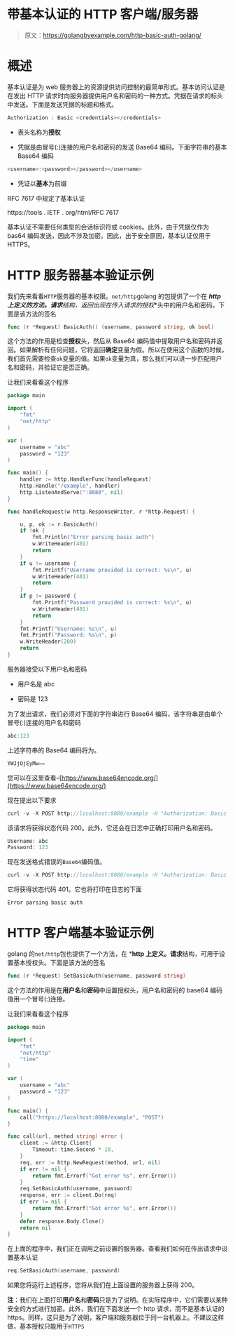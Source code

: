 # 带基本认证的 HTTP 客户端/服务器

> 原文：<https://golangbyexample.com/http-basic-auth-golang/>

# **概述**

基本认证是为 web 服务器上的资源提供访问控制的最简单形式。基本访问认证是在发出 HTTP 请求时向服务器提供用户名和密码的一种方式。凭据在请求的标头中发送。下面是发送凭据的标题和格式。

```go
Authorization : Basic <credentials></credentials>
```

*   表头名称为**授权**

*   凭据是由冒号(:)连接的用户名和密码的发送 Base64 编码。下面字符串的基本 Base64 编码

```go
<username>:<password></password></username>
```

*   凭证以**基本**为前缀

RFC 7617 中规定了基本认证

https://tools . IETF . org/html/RFC 7617

基本认证不需要任何类型的会话标识符或 cookies。此外，由于凭据仅作为 bas64 编码发送，因此不涉及加密。因此，出于安全原因，基本认证仅用于 HTTPS。

# **HTTP 服务器基本验证示例**

我们先来看看`HTTP`服务器的基本权限。`net/http`golang 的包提供了一个在 ***http 上定义的方法。请求**结构，返回出现在传入请求的**授权**头中的用户名和密码。下面是该方法的签名

```go
func (r *Request) BasicAuth() (username, password string, ok bool)
```

这个方法的作用是检查**授权**头，然后从 Base64 编码值中提取用户名和密码并返回。如果解析有任何问题，它将返回**确定**变量为假。所以在使用这个函数的时候，我们首先需要检查`ok`变量的值。如果`ok`变量为真，那么我们可以进一步匹配用户名和密码，并验证它是否正确。

让我们来看看这个程序

```go
package main

import (
	"fmt"
	"net/http"
)

var (
	username = "abc"
	password = "123"
)

func main() {
	handler := http.HandlerFunc(handleRequest)
	http.Handle("/example", handler)
	http.ListenAndServe(":8080", nil)
}

func handleRequest(w http.ResponseWriter, r *http.Request) {

	u, p, ok := r.BasicAuth()
	if !ok {
		fmt.Println("Error parsing basic auth")
		w.WriteHeader(401)
		return
	}
	if u != username {
		fmt.Printf("Username provided is correct: %s\n", u)
		w.WriteHeader(401)
		return
	}
	if p != password {
		fmt.Printf("Password provided is correct: %s\n", u)
		w.WriteHeader(401)
		return
	}
	fmt.Printf("Username: %s\n", u)
	fmt.Printf("Password: %s\n", p)
	w.WriteHeader(200)
	return
}
```

服务器接受以下用户名和密码

*   用户名是 abc

*   密码是 123

为了发出请求，我们必须对下面的字符串进行 Base64 编码，该字符串是由单个冒号(:)连接的用户名和密码

```go
abc:123
```

上述字符串的 Base64 编码将为。

```go
YWJjOjEyMw==
```

您可以在这里查看–[https://www.base64encode.org/](https://www.base64encode.org/)

现在提出以下要求

```go
curl -v -X POST http://localhost:8080/example -H "Authorization: Basic YWJjOjEyMw=="
```

该请求将获得状态代码 200。此外，它还会在日志中正确打印用户名和密码。

```go
Username: abc
Password: 123
```

现在发送格式错误的`Base64`编码值。

```go
curl -v -X POST http://localhost:8080/example -H "Authorization: Basic YWJjOjEy"
```

它将获得状态代码 401。它也将打印在日志的下面

```go
Error parsing basic auth
```

# **HTTP 客户端基本验证示例**

golang 的`net/http`包也提供了一个方法，在 ***http 上定义。请求**结构，可用于设置基本授权头。下面是该方法的签名

```go
func (r *Request) SetBasicAuth(username, password string)
```

这个方法的作用是在**用户名**和**密码**中设置授权头，用户名和密码的 base64 编码值用一个冒号(:)连接。

让我们来看看这个程序

```go
package main

import (
	"fmt"
	"net/http"
	"time"
)

var (
	username = "abc"
	password = "123"
)

func main() {
	call("https://localhost:8080/example", "POST")
}

func call(url, method string) error {
	client := &http.Client{
		Timeout: time.Second * 10,
	}
	req, err := http.NewRequest(method, url, nil)
	if err != nil {
		return fmt.Errorf("Got error %s", err.Error())
	}
	req.SetBasicAuth(username, password)
	response, err := client.Do(req)
	if err != nil {
		return fmt.Errorf("Got error %s", err.Error())
	}
	defer response.Body.Close()
	return nil
}
```

在上面的程序中，我们正在调用之前设置的服务器。查看我们如何在传出请求中设置基本认证

```go
req.SetBasicAuth(username, password)
```

如果您将运行上述程序，您将从我们在上面设置的服务器上获得 200。

**注**：我们在上面打印**用户名**和**密码**只是为了说明。在实际程序中，它们需要以某种安全的方式进行加密。此外，我们在下面发送一个 http 请求，而不是基本认证的 https。同样，这只是为了说明，客户端和服务器位于同一台机器上。不建议这样做，基本授权只能用于`HTTPS`